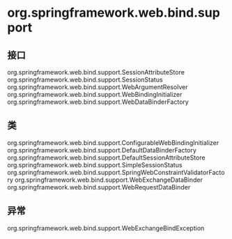 # org.springframework.web.bind.support

## 接口

org.springframework.web.bind.support.SessionAttributeStore
org.springframework.web.bind.support.SessionStatus
org.springframework.web.bind.support.WebArgumentResolver
org.springframework.web.bind.support.WebBindingInitializer
org.springframework.web.bind.support.WebDataBinderFactory

## 类

org.springframework.web.bind.support.ConfigurableWebBindingInitializer
org.springframework.web.bind.support.DefaultDataBinderFactory
org.springframework.web.bind.support.DefaultSessionAttributeStore
org.springframework.web.bind.support.SimpleSessionStatus
org.springframework.web.bind.support.SpringWebConstraintValidatorFactory
org.springframework.web.bind.support.WebExchangeDataBinder
org.springframework.web.bind.support.WebRequestDataBinder

## 异常

org.springframework.web.bind.support.WebExchangeBindException




